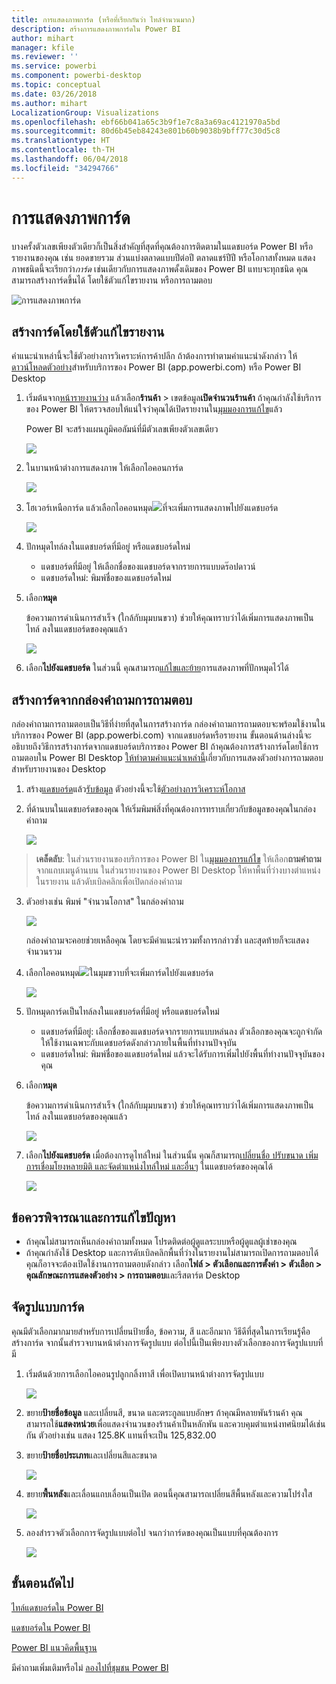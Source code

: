 ```yaml
---
title: การแสดงภาพการ์ด (หรือที่เรียกกันว่า ไทล์จำนวนมาก)
description: สร้างการแสดงภาพการ์ดใน Power BI
author: mihart
manager: kfile
ms.reviewer: ''
ms.service: powerbi
ms.component: powerbi-desktop
ms.topic: conceptual
ms.date: 03/26/2018
ms.author: mihart
LocalizationGroup: Visualizations
ms.openlocfilehash: ebf66b041a65c3b9f1e7c8a3a69ac4121970a5bd
ms.sourcegitcommit: 80d6b45eb84243e801b60b9038b9bff77c30d5c8
ms.translationtype: HT
ms.contentlocale: th-TH
ms.lasthandoff: 06/04/2018
ms.locfileid: "34294766"
---
```

# <a name="card-visualizations"></a>การแสดงภาพการ์ด
บางครั้งตัวเลขเพียงตัวเดียวก็เป็นสิ่งสำคัญที่สุดที่คุณต้องการติดตามในแดชบอร์ด Power BI หรือรายงานของคุณ เช่น ยอดขายรวม ส่วนแบ่งตลาดแบบปีต่อปี ตลาดแชร์ปีปี หรือโอกาสทั้งหมด แสดงภาพชนิดนี้จะเรียกว่า*การ์ด* เช่นเดียวกับการแสดงภาพดั้งเดิมของ Power BI แทบจะทุกชนิด คุณสามารถสร้างการ์ดขึ้นได้ โดยใช้ตัวแก้ไขรายงาน หรือการถามตอบ

![การแสดงภาพการ์ด](media/power-bi-visualization-card/pbi_opptuntiescard.png)

## <a name="create-a-card-using-the-report-editor"></a>สร้างการ์ดโดยใช้ตัวแก้ไขรายงาน
คำแนะนำเหล่านี้จะใช้ตัวอย่างการวิเคราะห์การค้าปลีก ถ้าต้องการทำตามคำแนะนำดังกล่าว ให้[ดาวน์โหลดตัวอย่าง](sample-datasets.md)สำหรับบริการของ Power BI (app.powerbi.com) หรือ Power BI Desktop   

1. เริ่มต้นจาก[หน้ารายงานว่าง](power-bi-report-add-page.md) แล้วเลือก**ร้านค้า** \> เขตข้อมูล**เปิดจำนวนร้านค้า** ถ้าคุณกำลังใช้บริการของ Power BI ให้ตรวจสอบให้แน่ใจว่าคุณได้เปิดรายงานใน[มุมมองการแก้ไข](service-interact-with-a-report-in-editing-view.md)แล้ว

    Power BI จะสร้างแผนภูมิคอลัมน์ที่มีตัวเลขเพียงตัวเลขเดียว

   ![](media/power-bi-visualization-card/pbi_rptnumbertilechart.png)
2. ในบานหน้าต่างการแสดงภาพ ให้เลือกไอคอนการ์ด

   ![](media/power-bi-visualization-card/pbi_changechartcard.png)
6. โฮเวอร์เหนือการ์ด แล้วเลือกไอคอนหมุด![](media/power-bi-visualization-card/pbi_pintile.png)ที่จะเพิ่มการแสดงภาพไปยังแดชบอร์ด

   ![](media/power-bi-visualization-card/power-bi-pin-icon.png)
7. ปักหมุดไทล์ลงในแดชบอร์ดที่มีอยู่ หรือแดชบอร์ดใหม่

   * แดชบอร์ดที่มีอยู่ ให้เลือกชื่อของแดชบอร์ดจากรายการแบบดร๊อปดาวน์
   * แดชบอร์ดใหม่: พิมพ์ชื่อของแดชบอร์ดใหม่
8. เลือก**หมุด**

   ข้อความการดำเนินการสำเร็จ (ใกล้กับมุมบนขวา) ช่วยให้คุณทราบว่าได้เพิ่มการแสดงภาพเป็นไทล์ ลงในแดชบอร์ดของคุณแล้ว

   ![](media/power-bi-visualization-card/power-bi-pin-success-message.png)
9. เลือก**ไปยังแดชบอร์ด** ในส่วนนี้ คุณสามารถ[แก้ไขและย้าย](service-dashboard-edit-tile.md)การแสดงภาพที่ปักหมุดไว้ได้


## <a name="create-a-card-from-the-qa-question-box"></a>สร้างการ์ดจากกล่องคำถามการถามตอบ
กล่องคำถามการถามตอบเป็นวิธีที่ง่ายที่สุดในการสร้างการ์ด กล่องคำถามการถามตอบจะพร้อมใช้งานในบริการของ Power BI (app.powerbi.com) จากแดชบอร์ดหรือรายงาน ขั้นตอนด้านล่างนี้จะอธิบายถึงวิธีการสร้างการ์ดจากแดชบอร์ดบริการของ Power BI ถ้าคุณต้องการสร้างการ์ดโดยใช้การถามตอบใน Power BI Desktop [ให้ทำตามคำแนะนำเหล่านี้](https://powerbi.microsoft.com/en-us/blog/power-bi-desktop-december-feature-summary/#QandA)เกี่ยวกับการแสดงตัวอย่างการถามตอบสำหรับรายงานของ Desktop

1. สร้าง[แดชบอร์ด](service-dashboards.md)แล้ว[รับข้อมูล](service-get-data.md) ตัวอย่างนี้จะใช้[ตัวอย่างการวิเคราะห์โอกาส](sample-opportunity-analysis.md)

1. ที่ด้านบนในแดชบอร์ดของคุณ ให้เริ่มพิมพ์สิ่งที่คุณต้องการทราบเกี่ยวกับข้อมูลของคุณในกล่องคำถาม 

   ![](media/power-bi-visualization-card/power-bi-q-and-a-box.png)

>**เคล็ดลับ**: ในส่วนรายงานของบริการของ Power BI ใน[มุมมองการแก้ไข](service-reading-view-and-editing-view.md) ให้เลือก**ถามคำถาม**จากแถบเมนูด้านบน ในส่วนรายงานของ Power BI Desktop ให้หาพื้นที่ว่างบางตำแหน่งในรายงาน แล้วดับเบิลคลิกเพื่อเปิดกล่องคำถาม

3. ตัวอย่างเช่น พิมพ์ "จำนวนโอกาส" ในกล่องคำถาม

   ![](media/power-bi-visualization-card/power-bi-q-and-a.png)

   กล่องคำถามจะคอยช่วยเหลือคุณ โดยจะมีคำแนะนำรวมทั้งการกล่าวซ้ำ และสุดท้ายก็จะแสดงจำนวนรวม  
4. เลือกไอคอนหมุด![](media/power-bi-visualization-card/pbi_pintile.png)ในมุมขวาบที่จะเพิ่มการ์ดไปยังแดชบอร์ด

   ![](media/power-bi-visualization-card/power-bi-pin.png)
5. ปักหมุดการ์ดเป็นไทล์ลงในแดชบอร์ดที่มีอยู่ หรือแดชบอร์ดใหม่

   * แดชบอร์ดที่มีอยู่: เลือกชื่อของแดชบอร์ดจากรายการแบบหล่นลง ตัวเลือกของคุณจะถูกจำกัดให้ใช้งานเฉพาะกับแดชบอร์ดดังกล่าวภายในพื้นที่ทำงานปัจจุบัน
   * แดชบอร์ดใหม่: พิมพ์ชื่อของแดชบอร์ดใหม่ แล้วจะได้รับการเพิ่มไปยังพื้นที่ทำงานปัจจุบันของคุณ
6. เลือก**หมุด**

   ข้อความการดำเนินการสำเร็จ (ใกล้กับมุมบนขวา) ช่วยให้คุณทราบว่าได้เพิ่มการแสดงภาพเป็นไทล์ ลงในแดชบอร์ดของคุณแล้ว  

   ![](media/power-bi-visualization-card/power-bi-success.png)
7. เลือก**ไปยังแดชบอร์ด** เมื่อต้องการดูไทล์ใหม่ ในส่วนนั้น คุณก็สามารถ[เปลี่ยนชื่อ ปรับขนาด เพิ่มการเชื่อมโยงหลายมิติ และจัดตำแหน่งไทล์ใหม่ และอื่นๆ](service-dashboard-edit-tile.md) ในแดชบอร์ดของคุณได้

   ![](media/power-bi-visualization-card/power-bi-pinned.png)

## <a name="considerations-and-troubleshooting"></a>ข้อควรพิจารณาและการแก้ไขปัญหา
- ถ้าคุณไม่สามารถเห็นกล่องคำถามทั้งหมด โปรดติดต่อผู้ดูแลระบบหรือผู้ดูแลผู้เช่าของคุณ    
- ถ้าคุณกำลังใช้ Desktop และการดับเบิลคลิกพื้นที่ว่างในรายงานไม่สามารถเปิดการถามตอบได้ คุณก็อาจจะต้องเปิดใช้งานการถามตอบดังกล่าว  เลือก**ไฟล์ > ตัวเลือกและการตั้งค่า > ตัวเลือก > คุณลักษณะการแสดงตัวอย่าง > การถามตอบ**และรีสตาร์ต Desktop

## <a name="format-a-card"></a>จัดรูปแบบการ์ด
คุณมีตัวเลือกมากมายสำหรับการเปลี่ยนป้ายชื่อ, ข้อความ, สี และอีกมาก วิธีดีที่สุดในการเรียนรู้คือ สร้างการ์ด จากนั้นสำรวจบานหน้าต่างการจัดรูปแบบ ต่อไปนี้เป็นเพียงบางตัวเลือกของการจัดรูปแบบที่มี 

1. เริ่มต้นด้วยการเลือกไอคอนรูปลูกกลิ้งทาสี เพื่อเปิดบานหน้าต่างการจัดรูปแบบ 

    ![](media/power-bi-visualization-card/power-bi-format-card.png)
2. ขยาย**ป้ายชื่อข้อมูล** และเปลี่ยนสี, ขนาด และตระกูลแบบอักษร ถ้าคุณมีหลายพันร้านค้า คุณสามารถใช้**แสดงหน่วย**เพื่อแสดงจำนวนของร้านค้าเป็นหลักพัน และควบคุมตำแหน่งทศนิยมได้เช่นกัน ตัวอย่างเช่น แสดง 125.8K แทนที่จะเป็น 125,832.00

3.  ขยาย**ป้ายชื่อประเภท**และเปลี่ยนสีและขนาด

    ![](media/power-bi-visualization-card/power-bi-card-format.png)

4. ขยาย**พื้นหลัง**และเลื่อนแถบเลื่อนเป็นเปิด  ตอนนี้คุณสามารถเปลี่ยนสีพื้นหลังและความโปร่งใส

    ![](media/power-bi-visualization-card/power-bi-format-color.png)

5. ลองสำรวจตัวเลือกการจัดรูปแบบต่อไป จนกว่าการ์ดของคุณเป็นแบบที่คุณต้องการ 

    ![](media/power-bi-visualization-card/power-bi-formatted.png)

## <a name="next-steps"></a>ขั้นตอนถัดไป
[ไทล์แดชบอร์ดใน Power BI](service-dashboard-tiles.md)

[แดชบอร์ดใน Power BI](service-dashboards.md)

[Power BI แนวคิดพื้นฐาน](service-basic-concepts.md)

มีคำถามเพิ่มเติมหรือไม่ [ลองไปที่ชุมชน Power BI](http://community.powerbi.com/)

